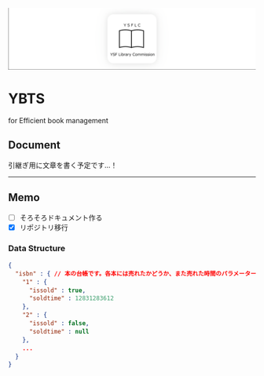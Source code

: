 ![logo](banner.png)

# YBTS

for Efficient book management

## Document

引継ぎ用に文章を書く予定です...！

---

## Memo

- [ ] そろそろドキュメント作る
- [x] リポジトリ移行

### Data Structure
```json
{
  "isbn" : { // 本の台帳です。各本には売れたかどうか、また売れた時間のパラメーターを配合しました
    "1" : {
      "issold" : true,
      "soldtime" : 12831283612
    },
    "2" : {
      "issold" : false,
      "soldtime" : null
    },
    ...
  }
}
```
